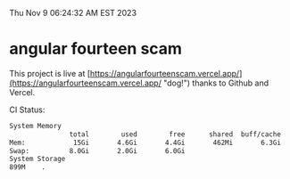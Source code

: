 Thu Nov  9 06:24:32 AM EST 2023

# angular fourteen scam


This project is live at [https://angularfourteenscam.vercel.app/](https://angularfourteenscam.vercel.app/ "dog!") thanks to Github and Vercel.

CI Status: 

```bash
System Memory
               total        used        free      shared  buff/cache   available
Mem:            15Gi       4.6Gi       4.4Gi       462Mi       6.3Gi       9.9Gi
Swap:          8.0Gi       2.0Gi       6.0Gi
System Storage
899M	.
